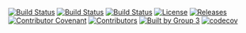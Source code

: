[![Build Status](https://travis-ci.org/Hein1P/group3.svg?branch=master)](https://travis-ci.org/Hein1P/group3)
[![Build Status](https://travis-ci.com/Hein1P/group3.svg?token=eW7Dp2N5wrCBtvVpNxus&branch=develop)](https://travis-ci.com/Hein1P/group3)
[![Build Status](https://travis-ci.com/Hein1P/group3.svg?token=eW7Dp2N5wrCBtvVpNxus&branch=release)](https://travis-ci.com/Hein1P/group3)
[![License](https://img.shields.io/badge/License-Apache%202.0-blue.svg)](https://opensource.org/licenses/Apache-2.0)
[![Releases](https://img.shields.io/github/v/release/Hein1P/group3?include_prereleases)](https://github.com/Hein1P/group3/releases)
[![Contributor Covenant](https://img.shields.io/badge/Contributor%20Covenant-v2.0%20adopted-ff69b4.svg)](code_of_conduct.md)
[![Contributors](https://img.shields.io/badge/Contributors-4-yellowgreen)](https://github.com/Hein1P)
[![Built by Group 3](https://img.shields.io/badge/Built%20By-Group3-blueviolet)](https://github.com/Hein1P)
[![codecov](https://codecov.io/gh/Hein1P/group3/branch/master/graph/badge.svg?token=SG0X1U6UZE)](https://codecov.io/gh/Hein1P/group3)